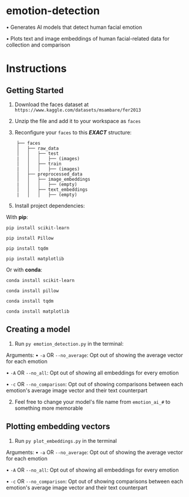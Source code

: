
# emotion-detection

•	Generates AI models that detect human facial emotion

•	Plots text and image embeddings of human facial-related data for collection and comparison

  

# Instructions
## Getting Started

1. Download the faces dataset at `https://www.kaggle.com/datasets/msambare/fer2013`

  

2. Unzip the file and add it to your workspace as `faces`



3. Reconfigure your `faces` to this ***EXACT*** structure:
   
```
	├── faces
	│   ├── raw_data
	│   │   ├── test
	|   │   │   ├── (images)
	│   │   ├── train
	|   │   │   ├── (images)
	│   ├── preprocessed_data
	│   │   ├── image_embeddings
	|   │   │   ├── (empty)
	│   │   ├── text_embeddings
	|   │   │   ├── (empty)
 ```

5. Install project dependencies:

With **pip**:

```pip install scikit-learn```

```pip install Pillow```

```pip install tqdm```

```pip install matplotlib```

Or with **conda**:

```conda install scikit-learn```

```conda install pillow```

```conda install tqdm```

```conda install matplotlib```

## Creating a model

1. Run `py emotion_detection.py` in the terminal:

Arguments:
•	`-a` OR `--no_average`: Opt out of showing the average vector for each emotion

•	`-A` OR `--no_all`: Opt out of showing all embeddings for every emotion

•	`-c` OR `--no_comparison`: Opt out of showing comparisons between each emotion's average image vector and their text counterpart

2. Feel free to change your model's file name from `emotion_ai_#` to something more memorable

## Plotting embedding vectors

1. Run `py plot_embeddings.py` in the terminal

Arguments:
•	`-a` OR `--no_average`: Opt out of showing the average vector for each emotion

•	`-A` OR `--no_all`: Opt out of showing all embeddings for every emotion

•	`-c` OR `--no_comparison`: Opt out of showing comparisons between each emotion's average image vector and their text counterpart
